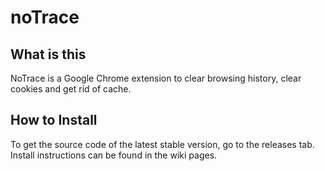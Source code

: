 # noTrace

## What is this
NoTrace is a Google Chrome extension to clear browsing history, clear cookies and get rid of cache. 

## How to Install
To get the source code of the latest stable version, go to the releases tab. Install instructions can be found in the wiki pages.
